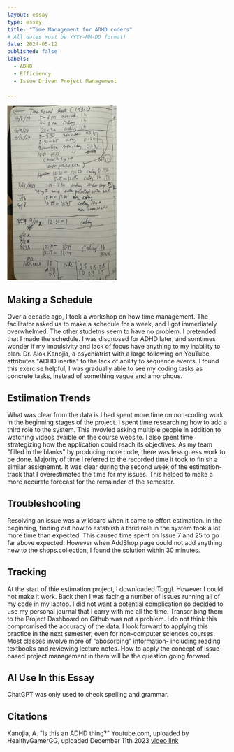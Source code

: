 ```yaml
---
layout: essay
type: essay
title: "Time Management for ADHD coders"
# All dates must be YYYY-MM-DD format!
date: 2024-05-12
published: false
labels:
  - ADHD
  - Efficiency 
  - Issue Driven Project Management 
    
---
```



<img width="250px" height ="400px" class="rounded float-start pe-4" src="./tracking2.jpg">



## Making a Schedule

Over a decade ago, I took a workshop on how time management. The facilitator asked us to make a schedule for a week, and I got immediately overwhelmed. The other studetns seem to have no problem. I pretended that I made the schedule. I was disgnosed for ADHD later, and somtimes wonder if my impulsivity and lack of focus have anything to my inability to plan. Dr. Alok Kanojia, a psychiatrist with a large following on YouTube attributes "ADHD inertia" to the lack of ability to sequence events. I found this exercise helpful; I was gradually able to see my coding tasks as concrete tasks, instead of something vague and amorphous. 

## Estiimation Trends 

What was clear from the data is I had spent more time on non-coding work in the beginning stages of the project. I spent time researching how to add a third role to the system. This invovled asking multiple people in addition to watching videos avaible on the course website. I also spent time strategizing how the application could reach its objectives. As my team "filled in the blanks" by producing more code, there was less guess work to be done. Majority of time I referred to the recorded time it took to finish a similar assignemnt.  It was clear during the second week of the estimation- track that I overestimated the time for my issues. This helped to make a more accurate forecast for the remainder of the semester. 

## Troubleshooting

Resolving an issue was a wildcard when it came to effort estimation. In the beginning, finding out how to establish a thrid role in the system took a lot more time than expected. This caused time spent on Issue 7 and 25 to go far above expected. However when AddShop page could not add anything new to the shops.collection, I found the solution within 30 minutes. 

## Tracking

At the start of thie estimation project, I downloaded Toggl. However I could not make it work. Back then I was facing a number of issues running all of my code in my laptop. I did not want a potential complication so decided to use my personal journal that I carry with me all the time. Transcribing them to the Project Dashboard on Github was not a problem. I do not think this compromised the accuracy of the data. I look forward to applying this practice in the next semester, even for non-computer sciences courses. Most classes involve more of "abosorbing" information- including reading textbooks and reviewing lecture notes. How to apply the concept of issue-based project management in them will be the question going forward. 

## AI Use In this Essay

ChatGPT was only used to check spelling and grammar. 

## Citations

Kanojia, A. "Is this an ADHD thing?" Youtube.com, uploaded by HealthyGamerGG, uploaded December 11th 2023 [video link](https://www.youtube.com/watch?v=2AagWXtg4gY)
